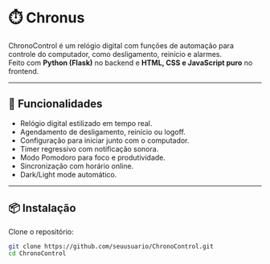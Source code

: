 # ⏱️ Chronus

ChronoControl é um relógio digital com funções de automação para controle do computador, como desligamento, reinício e alarmes.  
Feito com **Python (Flask)** no backend e **HTML, CSS e JavaScript puro** no frontend.  

---

## 🚀 Funcionalidades
- Relógio digital estilizado em tempo real.
- Agendamento de desligamento, reinício ou logoff.
- Configuração para iniciar junto com o computador.
- Timer regressivo com notificação sonora.
- Modo Pomodoro para foco e produtividade.
- Sincronização com horário online.
- Dark/Light mode automático.

---

## 📦 Instalação

Clone o repositório:
```bash
git clone https://github.com/seuusuario/ChronoControl.git
cd ChronoControl
